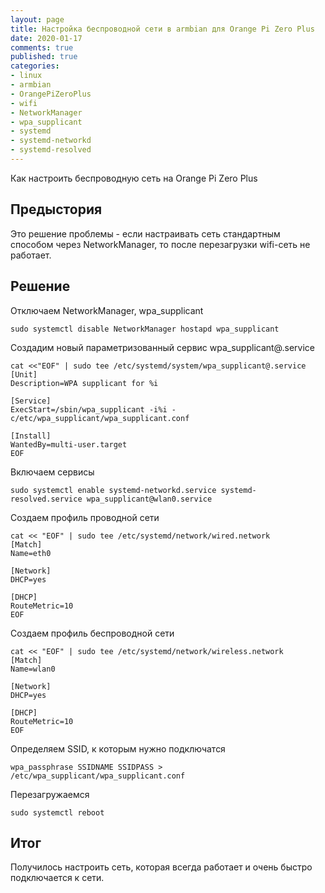 ```yaml
---
layout: page
title: Настройка беспроводной сети в armbian для Orange Pi Zero Plus
date: 2020-01-17
comments: true
published: true
categories:
- linux
- armbian
- OrangePiZeroPlus
- wifi
- NetworkManager
- wpa_supplicant
- systemd
- systemd-networkd
- systemd-resolved
---
```


Как настроить беспроводную сеть на Orange Pi Zero Plus <!--more-->

## Предыстория
Это решение проблемы - если настраивать сеть стандартным способом через NetworkManager, то после перезагрузки wifi-сеть не работает.

## Решение

Отключаем NetworkManager, wpa_supplicant

```
sudo systemctl disable NetworkManager hostapd wpa_supplicant
```

Создадим новый параметризованный сервис wpa_supplicant@.service
```
cat <<"EOF" | sudo tee /etc/systemd/system/wpa_supplicant@.service
[Unit]
Description=WPA supplicant for %i

[Service]
ExecStart=/sbin/wpa_supplicant -i%i -c/etc/wpa_supplicant/wpa_supplicant.conf

[Install]
WantedBy=multi-user.target
EOF
```
Включаем сервисы

```
sudo systemctl enable systemd-networkd.service systemd-resolved.service wpa_supplicant@wlan0.service
```

Создаем профиль проводной сети

```
cat << "EOF" | sudo tee /etc/systemd/network/wired.network
[Match]
Name=eth0

[Network]
DHCP=yes

[DHCP]
RouteMetric=10
EOF
```

Создаем профиль беспроводной сети

```
cat << "EOF" | sudo tee /etc/systemd/network/wireless.network
[Match]
Name=wlan0

[Network]
DHCP=yes

[DHCP]
RouteMetric=10
EOF
```

Определяем SSID, к которым нужно подключатся

```
wpa_passphrase SSIDNAME SSIDPASS > /etc/wpa_supplicant/wpa_supplicant.conf
```

Перезагружаемся

```
sudo systemctl reboot
```

## Итог

Получилось настроить сеть, которая всегда работает и очень быстро подключается к сети.
